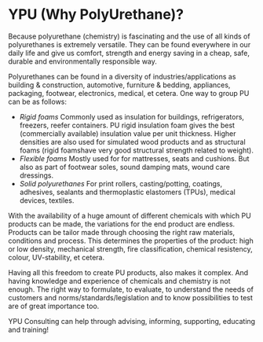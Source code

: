 # YPU (Why PolyUrethane)?

Because polyurethane (chemistry) is fascinating and the use of all kinds of polyurethanes is extremely versatile. They can be found everywhere in our daily life and give us comfort, strength and energy saving in a cheap, safe, durable and environmentally responsible way.

Polyurethanes can be found in a diversity of industries/applications as building & construction, automotive, furniture & bedding, appliances, packaging, footwear, electronics, medical, et cetera. One way to group PU can be as follows:

+ *Rigid foams*
Commonly used as insulation for buildings, refrigerators, freezers, reefer containers. PU rigid insulation foam gives the best (commercially available) insulation value per unit thickness. Higher densities are also used for simulated wood products and as structural foams (rigid foamshave very good structural strength related to weight).
+ *Flexible foams*
Mostly used for for mattresses, seats and cushions. But also as part of footwear soles, sound damping mats, wound care dressings.
+ *Solid polyurethanes*
For print rollers, casting/potting, coatings, adhesives, sealants and thermoplastic elastomers (TPUs),  medical devices, textiles.

With the availability of a huge amount of different chemicals with which PU products can be made, the variations for the end product are endless. Products can be tailor made through choosing the right raw materials, conditions and process. This determines the properties of the product: high or low density, mechanical strength, fire classification, chemical resistency, colour, UV-stability, et cetera.

Having all this freedom to create PU products, also makes it complex. And having knowledge and experience of chemicals and chemistry is not enough. The right way to formulate, to evaluate, to understand the needs of customers and norms/standards/legislation and to know possibilities to test are of great importance too.

YPU Consulting can help through advising, informing, supporting, educating and training!
